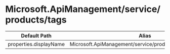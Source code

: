 # Microsoft.ApiManagement/service/products/tags

| Default Path | Alias |
|---|---|
| properties.displayName | Microsoft.ApiManagement/service/products/tags/displayName |

